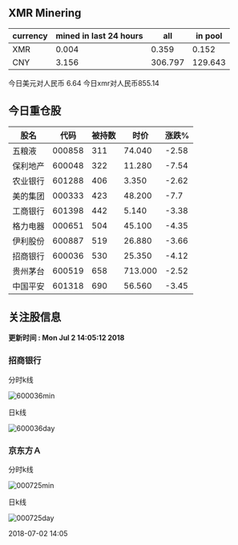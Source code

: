 ## XMR Minering

|currency|mined in last 24 hours|all|in pool|
|---|---|---|---|
|XMR|0.004|0.359|0.152|
|CNY|3.156|306.797|129.643|

今日美元对人民币 6.64	今日xmr对人民币855.14


## 今日重仓股 

|股名|代码|被持数|时价|涨跌%|
|---|---|---|---|---|
|五粮液|000858|311|74.040|-2.58|
|保利地产|600048|322|11.280|-7.54|
|农业银行|601288|406|3.350|-2.62|
|美的集团|000333|423|48.200|-7.7|
|工商银行|601398|442|5.140|-3.38|
|格力电器|000651|504|45.100|-4.35|
|伊利股份|600887|519|26.880|-3.66|
|招商银行|600036|530|25.350|-4.12|
|贵州茅台|600519|658|713.000|-2.52|
|中国平安|601318|690|56.560|-3.45|

## 关注股信息
**更新时间 : Mon Jul  2 14:05:12 2018**
### 招商银行 
分时k线

![600036min](http://image.sinajs.cn/newchart/min/n/sh600036.gif)

日k线

![600036day](http://image.sinajs.cn/newchart/daily/n/sh600036.gif)

### 京东方Ａ 
分时k线

![000725min](http://image.sinajs.cn/newchart/min/n/sz000725.gif)

日k线

![000725day](http://image.sinajs.cn/newchart/daily/n/sz000725.gif)

2018-07-02 14:05